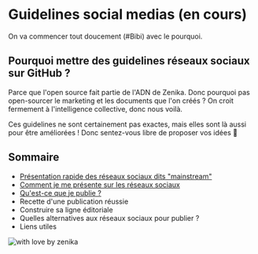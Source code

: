 # Guidelines social medias (en cours)
On va commencer tout doucement (#Bibi) avec le pourquoi.

## Pourquoi mettre des guidelines réseaux sociaux sur GitHub ?
Parce que l'open source fait partie de l'ADN de Zenika. Donc pourquoi pas open-sourcer le marketing et les documents que l'on créés ? On croit fermement à l'intelligence collective, donc nous voilà. 

Ces guidelines ne sont certainement pas exactes, mais elles sont là aussi pour être améliorées ! Donc sentez-vous libre de proposer vos idées 🤩

## Sommaire

* [Présentation rapide des réseaux sociaux dits "mainstream"](https://github.com/zenika-open-source/guidelines-social-medias/blob/main/Presentation-rapide-reseaux-mainstream/Presentation-rapide-reseaux-mainstream.md)
* [Comment je me présente sur les réseaux sociaux](https://github.com/zenika-open-source/guidelines-social-medias/blob/main/Comment%20se%20pr%C3%A9senter/Comment%20je%20me%20pr%C3%A9sente%20sur%20les%20r%C3%A9seaux%20sociaux.md)
* [Qu'est-ce que je publie ?](https://github.com/zenika-open-source/guidelines-social-medias/blob/main/Qu'est-ce%20que%20je%20publie/Qu'est-ce%20que%20je%20publie.md)
* Recette d'une publication réussie
* Construire sa ligne éditoriale
* Quelles alternatives aux réseaux sociaux pour publier ?
* Liens utiles

![with love by zenika](https://img.shields.io/badge/With%20%E2%9D%A4%EF%B8%8F%20by-Zenika-b51432.svg?link=https://oss.zenika.com)
